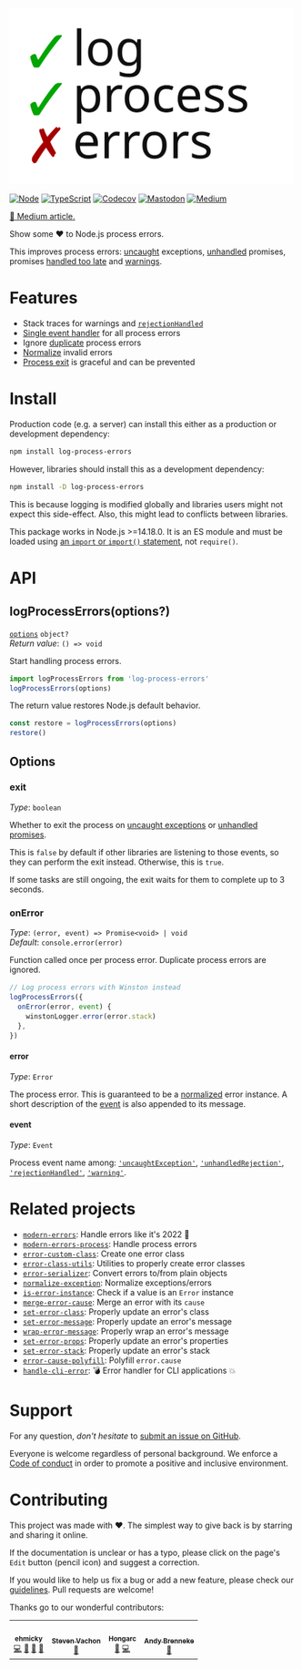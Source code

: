 <picture>
  <source media="(prefers-color-scheme: dark)" srcset="https://raw.githubusercontent.com/ehmicky/design/main/log-process-errors/log-process-errors_dark.svg"/>
  <img alt="log-process-errors logo" src="https://raw.githubusercontent.com/ehmicky/design/main/log-process-errors/log-process-errors.svg" width="500"/>
</picture>

[![Node](https://img.shields.io/badge/-Node.js-808080?logo=node.js&colorA=404040&logoColor=66cc33)](https://www.npmjs.com/package/log-process-errors)
[![TypeScript](https://img.shields.io/badge/-Typed-808080?logo=typescript&colorA=404040&logoColor=0096ff)](/types/main.d.ts)
[![Codecov](https://img.shields.io/badge/-Tested%20100%25-808080?logo=codecov&colorA=404040)](https://codecov.io/gh/ehmicky/log-process-errors)
[![Mastodon](https://img.shields.io/badge/-Mastodon-808080.svg?logo=mastodon&colorA=404040&logoColor=9590F9)](https://fosstodon.org/@ehmicky)
[![Medium](https://img.shields.io/badge/-Medium-808080.svg?logo=medium&colorA=404040)](https://medium.com/@ehmicky)

[📰 Medium article.](https://medium.com/@ehmicky/node-js-process-errors-are-broken-193980f0a77b)

Show some ❤️ to Node.js process errors.

This improves process errors:
[uncaught](https://nodejs.org/api/process.html#process_event_uncaughtexception)
exceptions,
[unhandled](https://nodejs.org/api/process.html#process_event_unhandledrejection)
promises, promises
[handled too late](https://nodejs.org/api/process.html#process_event_rejectionhandled)
and [warnings](https://nodejs.org/api/process.html#process_event_warning).

# Features

- Stack traces for warnings and
  [`rejectionHandled`](https://nodejs.org/api/process.html#process_event_rejectionhandled)
- [Single event handler](#onerror) for all process errors
- Ignore [duplicate](#onerror) process errors
- [Normalize](#error) invalid errors
- [Process exit](#exit) is graceful and can be prevented

# Install

Production code (e.g. a server) can install this either as a production or
development dependency:

```bash
npm install log-process-errors
```

However, libraries should install this as a development dependency:

```bash
npm install -D log-process-errors
```

This is because logging is modified globally and libraries users might not
expect this side-effect. Also, this might lead to conflicts between libraries.

This package works in Node.js >=14.18.0. It is an ES module and must be loaded
using
[an `import` or `import()` statement](https://gist.github.com/sindresorhus/a39789f98801d908bbc7ff3ecc99d99c),
not `require()`.

# API

## logProcessErrors(options?)

[`options`](#options) `object?`\
_Return value_: `() => void`

Start handling process errors.

```js
import logProcessErrors from 'log-process-errors'
logProcessErrors(options)
```

The return value restores Node.js default behavior.

```js
const restore = logProcessErrors(options)
restore()
```

## Options

### exit

_Type_: `boolean`

Whether to exit the process on
[uncaught exceptions](https://nodejs.org/api/process.html#process_event_uncaughtexception)
or
[unhandled promises](https://nodejs.org/api/process.html#process_event_unhandledrejection).

This is `false` by default if other libraries are listening to those events, so
they can perform the exit instead. Otherwise, this is `true`.

If some tasks are still ongoing, the exit waits for them to complete up to 3
seconds.

### onError

_Type_: `(error, event) => Promise<void> | void`\
_Default_: `console.error(error)`

Function called once per process error. Duplicate process errors are ignored.

```js
// Log process errors with Winston instead
logProcessErrors({
  onError(error, event) {
    winstonLogger.error(error.stack)
  },
})
```

#### error

_Type_: `Error`

The process error. This is guaranteed to be a
[normalized](https://github.com/ehmicky/normalize-exception) error instance. A
short description of the [event](#event) is also appended to its message.

#### event

_Type_: `Event`

Process event name among:
[`'uncaughtException'`](https://nodejs.org/api/process.html#process_event_uncaughtexception),
[`'unhandledRejection'`](https://nodejs.org/api/process.html#process_event_unhandledrejection),
[`'rejectionHandled'`](https://nodejs.org/api/process.html#process_event_rejectionhandled),
[`'warning'`](https://nodejs.org/api/process.html#process_event_warning).

# Related projects

- [`modern-errors`](https://github.com/ehmicky/modern-errors): Handle errors
  like it's 2022 🔮
- [`modern-errors-process`](https://github.com/ehmicky/modern-errors-process):
  Handle process errors
- [`error-custom-class`](https://github.com/ehmicky/error-custom-class): Create
  one error class
- [`error-class-utils`](https://github.com/ehmicky/error-class-utils): Utilities
  to properly create error classes
- [`error-serializer`](https://github.com/ehmicky/error-serializer): Convert
  errors to/from plain objects
- [`normalize-exception`](https://github.com/ehmicky/normalize-exception):
  Normalize exceptions/errors
- [`is-error-instance`](https://github.com/ehmicky/is-error-instance): Check if
  a value is an `Error` instance
- [`merge-error-cause`](https://github.com/ehmicky/merge-error-cause): Merge an
  error with its `cause`
- [`set-error-class`](https://github.com/ehmicky/set-error-class): Properly
  update an error's class
- [`set-error-message`](https://github.com/ehmicky/set-error-message): Properly
  update an error's message
- [`wrap-error-message`](https://github.com/ehmicky/wrap-error-message):
  Properly wrap an error's message
- [`set-error-props`](https://github.com/ehmicky/set-error-props): Properly
  update an error's properties
- [`set-error-stack`](https://github.com/ehmicky/set-error-stack): Properly
  update an error's stack
- [`error-cause-polyfill`](https://github.com/ehmicky/error-cause-polyfill):
  Polyfill `error.cause`
- [`handle-cli-error`](https://github.com/ehmicky/handle-cli-error): 💣 Error
  handler for CLI applications 💥

# Support

For any question, _don't hesitate_ to [submit an issue on GitHub](../../issues).

Everyone is welcome regardless of personal background. We enforce a
[Code of conduct](CODE_OF_CONDUCT.md) in order to promote a positive and
inclusive environment.

# Contributing

This project was made with ❤️. The simplest way to give back is by starring and
sharing it online.

If the documentation is unclear or has a typo, please click on the page's `Edit`
button (pencil icon) and suggest a correction.

If you would like to help us fix a bug or add a new feature, please check our
[guidelines](CONTRIBUTING.md). Pull requests are welcome!

Thanks go to our wonderful contributors:

<!-- ALL-CONTRIBUTORS-LIST:START -->
<!-- prettier-ignore-start -->
<!-- markdownlint-disable -->
<table>
  <tr>
    <td align="center"><a href="https://fosstodon.org/@ehmicky"><img src="https://avatars2.githubusercontent.com/u/8136211?v=4" width="100px;" alt=""/><br /><sub><b>ehmicky</b></sub></a><br /><a href="https://github.com/ehmicky/log-process-errors/commits?author=ehmicky" title="Code">💻</a> <a href="#design-ehmicky" title="Design">🎨</a> <a href="#ideas-ehmicky" title="Ideas, Planning, & Feedback">🤔</a> <a href="https://github.com/ehmicky/log-process-errors/commits?author=ehmicky" title="Documentation">📖</a></td>
    <td align="center"><a href="https://svachon.com"><img src="https://avatars0.githubusercontent.com/u/170197?v=4" width="100px;" alt=""/><br /><sub><b>Steven Vachon</b></sub></a><br /><a href="#question-stevenvachon" title="Answering Questions">💬</a></td>
    <td align="center"><a href="https://github.com/Hongarc"><img src="https://avatars1.githubusercontent.com/u/19208123?v=4" width="100px;" alt=""/><br /><sub><b>Hongarc</b></sub></a><br /><a href="https://github.com/ehmicky/log-process-errors/commits?author=Hongarc" title="Documentation">📖</a> <a href="https://github.com/ehmicky/log-process-errors/commits?author=Hongarc" title="Code">💻</a></td>
    <td align="center"><a href="https://github.com/abrenneke"><img src="https://avatars0.githubusercontent.com/u/342540?v=4" width="100px;" alt=""/><br /><sub><b>Andy Brenneke</b></sub></a><br /><a href="https://github.com/ehmicky/log-process-errors/issues?q=author%3Aabrenneke" title="Bug reports">🐛</a></td>
  </tr>
</table>

<!-- markdownlint-enable -->
<!-- prettier-ignore-end -->

<!-- ALL-CONTRIBUTORS-LIST:END -->
